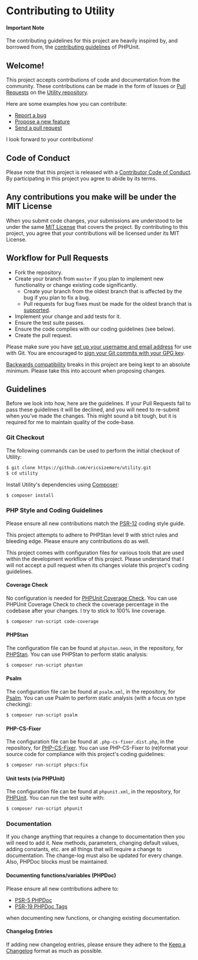 # Contributing to Utility

#### Important Note

The contributing guidelines for this project are heavily inspired by, and borrowed from, the [contributing guidelines](https://github.com/sebastianbergmann/phpunit/main/.github/CONTRIBUTING.md) of PHPUnit.

## Welcome!

This project accepts contributions of code and documentation from the community. 
These contributions can be made in the form of Issues or [Pull Requests](http://help.github.com/send-pull-requests/) on the [Utility repository](https://github.com/ericsizemore/utility).

Here are some examples how you can contribute:

* [Report a bug](https://github.com/ericsizemore/utility/issues/new?labels=bug,unverified&template=1-bug_report.yml)
* [Propose a new feature](https://github.com/ericsizemore/utility/issues/new?labels=enhancement,unverified&template=2-feature_request.yml)
* [Send a pull request](https://github.com/ericsizemore/utility/pulls)

I look forward to your contributions! 

## Code of Conduct

Please note that this project is released with a [Contributor Code of Conduct](code-of-conduct.md). By participating in this project you agree to abide by its terms.

## Any contributions you make will be under the MIT License

When you submit code changes, your submissions are understood to be under the same [MIT License](https://github.com/ericsizemore/utility/blob/master/LICENSE.md) that covers the project. By contributing to this project, you agree that your contributions will be licensed under its MIT License.

## Workflow for Pull Requests

- Fork the repository.
- Create your branch from `master` if you plan to implement new functionality or change existing code significantly.
  - Create your branch from the oldest branch that is affected by the bug if you plan to fix a bug.
  - Pull requests for bug fixes must be made for the oldest branch that is [supported](https://github.com/ericsizemore/utility/blob/master/SECURITY.md).
- Implement your change and add tests for it.
- Ensure the test suite passes.
- Ensure the code complies with our coding guidelines (see below).
- Create the pull request.

Please make sure you have [set up your username and email address](https://git-scm.com/book/en/v2/Getting-Started-First-Time-Git-Setup) for use with Git.
You are encouraged to [sign your Git commits with your GPG key](https://docs.github.com/en/github/authenticating-to-github/signing-commits).

[Backwards compatibility](https://github.com/ericsizemore/utility/blob/master/backward-compatibility.md) breaks in this project are being kept to an absolute minimum. Please take this into account when proposing changes.

## Guidelines

Before we look into how, here are the guidelines. If your Pull Requests fail to pass these guidelines it will be declined, and you will need to re-submit when you’ve made the changes. This might sound a bit tough, but it is required for me to maintain quality of the code-base.

### Git Checkout

The following commands can be used to perform the initial checkout of Utility:

```bash
$ git clone https://github.com/ericsizemore/utility.git
$ cd utility
```

Install Utility's dependencies using [Composer](https://getcomposer.org/):

```bash
$ composer install
```

### PHP Style and Coding Guidelines

Please ensure all new contributions match the [PSR-12](https://www.php-fig.org/psr/psr-12/) coding style guide.

This project attempts to adhere to PHPStan level 9 with strict rules and bleeding edge. Please ensure any contributions do as well.

This project comes with configuration files for various tools that are used within the development workflow of this project. Please understand that I will not accept a pull request when its changes violate this project's coding guidelines.

#### Coverage Check

No configuration is needed for [PHPUnit Coverage Check](https://github.com/ericsizemore/phpunit-coverage-check). You can use PHPUnit Coverage Check to check the coverage percentage in the codebase after your changes. I try to stick to 100% line coverage.

```bash
$ composer run-script code-coverage
```

#### PHPStan

The configuration file can be found at `phpstan.neon`, in the repository, for [PHPStan](https://phpstan.org/). You can use PHPStan to perform static analysis:

```bash
$ composer run-script phpstan
```

#### Psalm

The configuration file can be found at `psalm.xml`, in the repository, for [Psalm](https://psalm.dev/). You can use Psalm to perform static analysis (with a focus on type checking):

```bash
$ composer run-script psalm
```

#### PHP-CS-Fixer

The configuration file can be found at `.php-cs-fixer.dist.php`, in the repository, for [PHP-CS-Fixer](https://github.com/PHP-CS-Fixer/PHP-CS-Fixer). You can use PHP-CS-Fixer to (re)format your source code for compliance with this project's coding guidelines:

```bash
$ composer run-script phpcs:fix
```

#### Unit tests (via PHPUnit)

The configuration file can be found at `phpunit.xml`, in the repository, for [PHPUnit](https://phpunit.de/index.html). You can run the test suite with:

```bash
$ composer run-script phpunit
```

### Documentation

If you change anything that requires a change to documentation then you will need to add it. New methods, parameters, changing default values, adding constants, etc. are all things that will require a change to documentation. The change-log must also be updated for every change. Also, PHPDoc blocks must be maintained.

#### Documenting functions/variables (PHPDoc)

Please ensure all new contributions adhere to:

* [PSR-5 PHPDoc](https://github.com/php-fig/fig-standards/blob/master/proposed/phpdoc.md)
* [PSR-19 PHPDoc Tags](https://github.com/php-fig/fig-standards/blob/master/proposed/phpdoc-tags.md)

when documenting new functions, or changing existing documentation.

#### Changelog Entries

If adding new changelog entries, please ensure they adhere to the [Keep a Changelog](https://keepachangelog.com/en/1.1.0/) format as much as possible.
